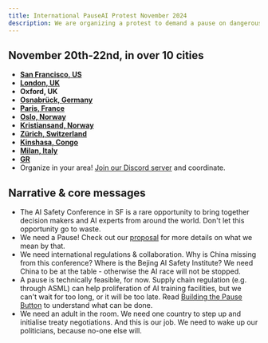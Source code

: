 ```yaml
---
title: International PauseAI Protest November 2024
description: We are organizing a protest to demand a pause on dangerous AI development.
---
```


## November 20th-22nd, in over 10 cities

- **[San Francisco, US](https://facebook.com/events/s/tell-anthropic-to-pause-ai/917486370313748/)**
- **[London, UK](https://lu.ma/qtlk8l6y)**
- **Oxford, UK**
- **[Osnabrück, Germany](https://lu.ma/glguga9k)**
- **[Paris, France](https://lu.ma/0tjhnnf9)**
- **[Oslo, Norway](https://fb.me/e/5OYXuGCj4)**
- **[Kristiansand, Norway](https://facebook.com/events/s/internasjonal-protest-kristian/920543192766699/)**
- **[Zürich, Switzerland](https://lu.ma/t031iy9r)**
- **[Kinshasa, Congo](https://lu.ma/klejgi5p)**
- **[Milan, Italy](https://chat.whatsapp.com/Cue9aeK6kpJFoDxT3xV9Zx)**
- **[GR](https://lu.ma/lpl93rlo)**
- Organize in your area! [Join our Discord server](https://discord.gg/2XXWXvErfA) and coordinate.

## Narrative & core messages

- The AI Safety Conference in SF is a rare opportunity to bring together decision makers and AI experts from around the world. Don't let this opportunity go to waste.
- We need a Pause! Check out our [proposal](/proposal) for more details on what we mean by that.
- We need international regulations & collaboration. Why is China missing from this conference? Where is the Bejing AI Safety Institute? We need China to be at the table - otherwise the AI race will not be stopped.
- A pause is technically feasible, for now. Supply chain regulation (e.g. through ASML) can help proliferation of AI training facilities, but we can't wait for too long, or it will be too late. Read [Building the Pause Button](/building-the-pause-button) to understand what can be done.
- We need an adult in the room. We need one country to step up and initialise treaty negotiations. And this is our job. We need to wake up our politicians, because no-one else will.

